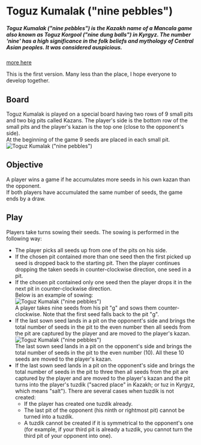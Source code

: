 # Toguz Kumalak ("nine pebbles")
##### Toguz Kumalak ("nine pebbles") is the Kazakh name of a Mancala game also known as Toguz Korgool ("nine dung balls") in Kyrgyz. The number 'nine' has a high significance in the folk beliefs and mythology of Central Asian peoples. It was considered auspicious. </br>
[more here](https://en.wikipedia.org/wiki/Toguz_korgol)   

This is the first version. Many less than the place, I hope everyone to develop together.</br>
## Board
Toguz Kumalak is played on a special board having two rows of 9 small pits and two big pits called Kazans. The player's side is the bottom row of the small pits and the player's kazan is the top one (close to the opponent's side). </br>
At the beginning of the game 9 seeds are placed in each small pit.</br>
![Toguz Kumalak ("nine pebbles")](https://github.com/aytsoft/ToguKumalak-ninePebbles/blob/master/disc/2.jpg)</br>
## Objective
A player wins a game if he accumulates more seeds in his own kazan than the opponent.</br>
If both players have accumulated the same number of seeds, the game ends by a draw.</br>
## Play
Players take turns sowing their seeds. The sowing is performed in the following way:</br>
* The player picks all seeds up from one of the pits on his side.
* If the chosen pit contained more than one seed then the first picked up seed is dropped back to the starting pit. Then the player continues dropping the taken seeds in counter-clockwise direction, one seed in a pit.</br>
* If the chosen pit contained only one seed then the player drops it in the next pit in counter-clockwise direction.</br>
Below is an example of sowing:</br>
![Toguz Kumalak ("nine pebbles")](https://github.com/aytsoft/ToguKumalak-ninePebbles/blob/master/disc/3.jpg)</br>
A player takes nine seeds from his pit "g" and sows them counter-clockwise.
Note that the first seed falls back to the pit "g".</br>
* If the last sown seed  lands in a pit on the opponent's side and brings the total number of seeds in the pit to the even number then all seeds from the pit are captured by the player and are moved to the player's kazan.</br>
![Toguz Kumalak ("nine pebbles")](https://github.com/aytsoft/ToguKumalak-ninePebbles/blob/master/disc/4.jpg)</br>
The last sown seed lands in a pit on the opponent's side and brings
the total number of seeds in the pit to the even number (10).
All these 10 seeds are moved to the player's kazan.</br>
* If the last sown seed  lands in a pit on the opponent's side and brings the total number of seeds in the pit to three then all seeds from the pit are captured by the player and are moved to the player's kazan and the pit turns into the player's tuzdik ("sacred place" in Kazakh; or tuz in Kyrgyz, which means "salt"). There are several cases when tuzdik is not created:</br>
  - If the player has created one tuzdik already.</br>
  - The last pit of the opponent (his ninth or rightmost pit) cannot be turned into a tuzdik.</br>
  - A tuzdik cannot be created if it is symmetrical to the opponent's one (for example, if your third pit is already a tuzdik, you cannot turn the third pit of your opponent into one).</br>
